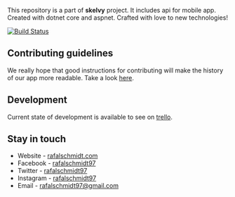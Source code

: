 This repository is a part of **skelvy** project. It includes api for mobile app.
Created with dotnet core and aspnet. Crafted with love to new technologies! 

[![Build Status](https://travis-ci.com/rafalschmidt97/skelvy-api.svg?token=z2Ugw1HzqG3BK6LFW2LT&branch=master)](https://travis-ci.com/rafalschmidt97/skelvy-api)

## Contributing guidelines

We really hope that good instructions for contributing will make the history of our app more readable. 
Take a look [here](CONTRIBUTING.md).

## Development

Current state of development is available to see on [trello](https://trello.com/b/MCzNyRJf).

## Stay in touch

* Website - [rafalschmidt.com](https://rafalschmidt.com/)
* Facebook - [rafalschmidt97](https://www.facebook.com/rafalschmidt97/)
* Twitter - [rafalschmidt97](https://twitter.com/rafalschmidt97/)
* Instagram - [rafalschmidt97](https://www.instagram.com/rafalschmidt97/)
* Email - [rafalschmidt97@gmail.com](mailto:rafalschmidt97@gmail.com)
